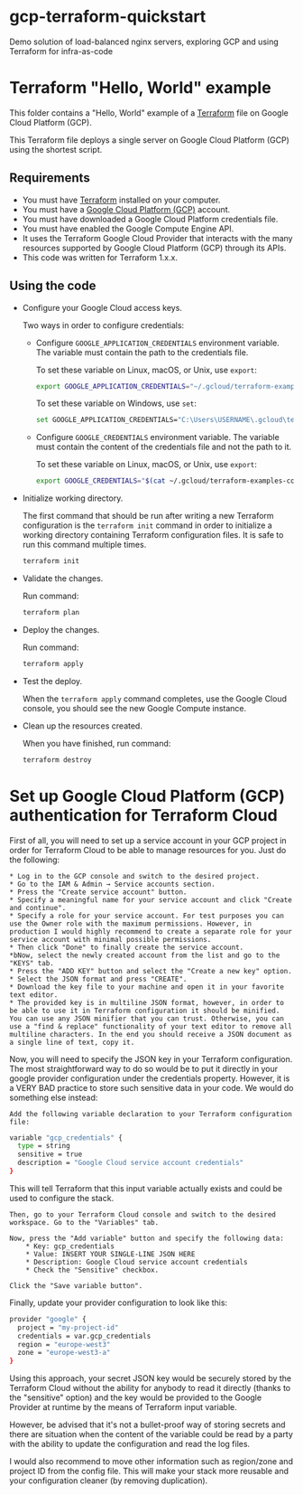 # gcp-terraform-quickstart
Demo solution of load-balanced nginx servers, exploring GCP and using Terraform for infra-as-code

# Terraform "Hello, World" example

This folder contains a "Hello, World" example of a [Terraform](https://www.terraform.io/) file on Google Cloud Platform (GCP).

This Terraform file deploys a single server on Google Cloud Platform (GCP) using the shortest script.

## Requirements

* You must have [Terraform](https://www.terraform.io/) installed on your computer.
* You must have a [Google Cloud Platform (GCP)](https://cloud.google.com/) account.
* You must have downloaded a Google Cloud Platform credentials file.
* You must have enabled the Google Compute Engine API.
* It uses the Terraform Google Cloud Provider that interacts with the many resources supported by Google Cloud Platform (GCP) through its APIs.
* This code was written for Terraform 1.x.x.

## Using the code

* Configure your Google Cloud access keys.

  Two ways in order to configure credentials:

  * Configure `GOOGLE_APPLICATION_CREDENTIALS` environment variable. The variable must contain the path to the credentials file.

    To set these variable on Linux, macOS, or Unix, use `export`:

    ```bash
    export GOOGLE_APPLICATION_CREDENTIALS="~/.gcloud/terraform-examples-code.json"
    ```

    To set these variable on Windows, use `set`:

    ```bash
    set GOOGLE_APPLICATION_CREDENTIALS="C:\Users\USERNAME\.gcloud\terraform-examples-code.json"
    ```

  * Configure `GOOGLE_CREDENTIALS` environment variable. The variable must contain the content of the credentials file and not the path to it.

    To set these variable on Linux, macOS, or Unix, use `export`:

    ```bash
    export GOOGLE_CREDENTIALS="$(cat ~/.gcloud/terraform-examples-code.json)"
    ```

* Initialize working directory.

  The first command that should be run after writing a new Terraform configuration is the `terraform init` command in order to initialize a working directory containing Terraform configuration files. It is safe to run this command multiple times.

  ```bash
  terraform init
  ```

* Validate the changes.

  Run command:

  ```bash
  terraform plan
  ```

* Deploy the changes.

  Run command:

  ```bash
  terraform apply
  ```

* Test the deploy.

  When the `terraform apply` command completes, use the Google Cloud console, you should see the new Google Compute instance.

* Clean up the resources created.

  When you have finished, run command:

  ```bash
  terraform destroy
  ```

# Set up Google Cloud Platform (GCP) authentication for Terraform Cloud


First of all, you will need to set up a service account in your GCP project in order for Terraform Cloud to be able to manage resources for you. Just do the following:

    * Log in to the GCP console and switch to the desired project.
    * Go to the IAM & Admin → Service accounts section.
    * Press the "Create service account" button.
    * Specify a meaningful name for your service account and click "Create and continue".
    * Specify a role for your service account. For test purposes you can use the Owner role with the maximum permissions. However, in production I would highly recommend to create a separate role for your service account with minimal possible permissions.
    * Then click "Done" to finally create the service account.
    *bNow, select the newly created account from the list and go to the "KEYS" tab.
    * Press the "ADD KEY" button and select the "Create a new key" option.
    * Select the JSON format and press "CREATE".
    * Download the key file to your machine and open it in your favorite text editor.
    * The provided key is in multiline JSON format, however, in order to be able to use it in Terraform configuration it should be minified. You can use any JSON minifier that you can trust. Otherwise, you can use a "find & replace" functionality of your text editor to remove all multiline characters. In the end you should receive a JSON document as a single line of text, copy it.

Now, you will need to specify the JSON key in your Terraform configuration. The most straightforward way to do so would be to put it directly in your google provider configuration under the credentials property. However, it is a VERY BAD practice to store such sensitive data in your code. We would do something else instead:

    Add the following variable declaration to your Terraform configuration file:

```bash
variable "gcp_credentials" {
  type = string
  sensitive = true
  description = "Google Cloud service account credentials"
}
```

This will tell Terraform that this input variable actually exists and could be used to configure the stack.

    Then, go to your Terraform Cloud console and switch to the desired workspace. Go to the "Variables" tab.

    Now, press the "Add variable" button and specify the following data:
        * Key: gcp_credentials
        * Value: INSERT YOUR SINGLE-LINE JSON HERE
        * Description: Google Cloud service account credentials
        * Check the "Sensitive" checkbox.

    Click the "Save variable button".

Finally, update your provider configuration to look like this:

```bash
provider "google" {
  project = "my-project-id"
  credentials = var.gcp_credentials
  region = "europe-west3"
  zone = "europe-west3-a"
}
```

Using this approach, your secret JSON key would be securely stored by the Terraform Cloud without the ability for anybody to read it directly (thanks to the "sensitive" option) and the key would be provided to the Google Provider at runtime by the means of Terraform input variable.

However, be advised that it's not a bullet-proof way of storing secrets and there are situation when the content of the variable could be read by a party with the ability to update the configuration and read the log files.

I would also recommend to move other information such as region/zone and project ID from the config file. This will make your stack more reusable and your configuration cleaner (by removing duplication).
